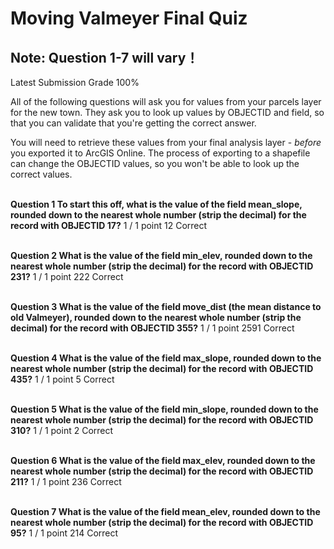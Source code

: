 # Moving Valmeyer Final Quiz
## Note: Question 1-7 will vary！
Latest Submission Grade 100%
<br/>

All of the following questions will ask you for values from your 
parcels layer for the new town. They ask you to look up values by 
OBJECTID and field, so that you can validate that you're getting the 
correct answer.

You will need to retrieve these values from your final analysis layer - *before* you exported it to ArcGIS Online. The process of exporting to a shapefile can change the OBJECTID values, so you won't be able to look up the correct values. 
<br/>
<br/>

**Question 1 To start this off, what is the value of the field mean_slope, rounded down to the nearest whole number (strip the decimal) for the record with OBJECTID 17?**
1 / 1 point
12
Correct
<br/>
<br/>

**Question 2 What is the value of the field min_elev, rounded down to the nearest whole number (strip the decimal) for the record with OBJECTID 231?**
1 / 1 point
222
Correct
<br/>
<br/>

**Question 3 What is the value of the field move_dist (the mean distance to old Valmeyer), rounded down to the nearest whole number (strip the decimal) for the record with OBJECTID 355?**
1 / 1 point
2591
Correct
<br/>
<br/>

**Question 4 What is the value of the field max_slope, rounded down to the nearest whole number (strip the decimal) for the record with OBJECTID 435?**
1 / 1 point
5
Correct
<br/>
<br/>

**Question 5 What is the value of the field min_slope, rounded down to the nearest whole number (strip the decimal) for the record with OBJECTID 310?**
1 / 1 point
2
Correct
<br/>
<br/>

**Question 6 What is the value of the field max_elev, rounded down to the nearest whole number (strip the decimal) for the record with OBJECTID 211?**
1 / 1 point
236
Correct
<br/>
<br/>

**Question 7 What is the value of the field mean_elev, rounded down to the nearest whole number (strip the decimal) for the record with OBJECTID 95?**
1 / 1 point
214
Correct
